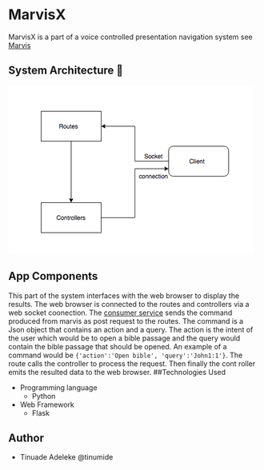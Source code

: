 # MarvisX
MarvisX is a part of a voice controlled presentation navigation system see [Marvis](https://github.com/tinumide/Marvis/blob/master/README.md
)
## System Architecture :office:
<img src='MarvisX.png'></img>
## App Components
This part of the system interfaces with the web browser to display the results. The web browser is connected to the routes and controllers
via a web socket coonection. The [consumer service](https://github.com/tinumide/MarvisY) sends the command produced from marvis
as post request to the routes. The command is a Json object that contains an action and a query. The action is the intent of the user 
which would be to open a bible passage and the query would contain the bible passage that should be opened. An example of a command 
would be `{'action':'Open bible', 'query':'John1:1'}`. The route calls the controller to process the request. Then finally the cont
roller emits the resulted data to the web browser.
##Technologies Used
- Programming language
  - Python
- Web Framework
  - Flask
## Author
- Tinuade Adeleke @tinumide
